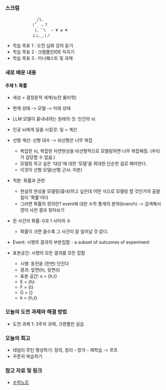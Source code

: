 ### 스크럼


                  ╱|、
                (˚ˎ 。7
                 |、˜〵  ~ 💗 💕 💗 
                じしˍ,)ノ


- 학습 목표 1 : 오전 심화 강의 듣기  
- 학습 목표 2 : 크램폴린IDE 익히기
- 학습 목표 3 : 미니퀘스트 및 과제

### 새로 배운 내용
#### 주제 1: **확률**
* 세상 = 결정론적 세계(뉴턴 물리학)
* 현재 상태 -> 모델 -> 미래 상태

* LLM 모델이 흉내내려는 원래의 것: 인간의 뇌
* 인공 뇌에게 일을 시킬것: 일 = 계산
* 선형 계산: 선형 대수 -> 비선형은 너무 복잡

	* 복잡한 뇌, 복잡한 자연현상을 비선형적으로 모델링하면 너무 복잡해짐. (우리가 감당할 수 없음.) 
	* 모델링 하고 싶은 ‘대상'에 대한 ‘모델'을 최대한 단순한 걸로 해야한다. 
	* 이것이 선형 모델(선형 근사: 미분)

* 적분: 확률과 관련
	* 현실의 현상을 모델링(흉내)하고 싶은데 어떤 식으로 모델링 할 것인가의 출발점이 '확률’이다
	* 그러면 확률의 정의란? event에 대한 수학 통계의 분야(branch)  -> 검색해서 영어 사전 결과 찾아보기
* 한 사건의 확률: 0과 1 사이의 수
	* 확률이 크면 클수록 그 사건이 잘 일어날 것 같다.
* Event: 시행의 결과의 부분집합 - a subset of outcomes of experiment
* 표본공간: 시행의 모든 결과를 모든 집합
	* 시행: 동전을 (한번) 던진다
	* 결과: 앞면(h), 뒷면(t)
	* 표본 공간: s = {h,t}
	* E = {h}
	* F = {t}
	* G = {}
	* k = {h,t}

### 오늘의 도전 과제와 해결 방법
- 도전 과제 1: 3주차 과제, 크랜폴린 실습
	

### 오늘의 회고
- 데일리 루틴 형성하기: 정의, 정리 - 망각 - 재학습 -> 루프
- 꾸준히 복습하기

### 참고 자료 및 링크
- [수학노트](https://iasandcb.netlify.app/site/tech/kdt-pangyo-ai-2/2025-02-12)

